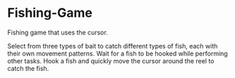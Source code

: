 # Fishing-Game

Fishing game that uses the cursor.

Select from three types of bait to catch different types of fish, each with their own movement patterns.
Wait for a fish to be hooked while performing other tasks.
Hook a fish and quickly move the cursor around the reel to catch the fish.
